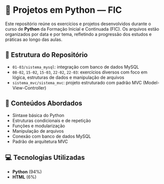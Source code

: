 # 🐍 Projetos em Python — FIC

Este repositório reúne os exercícios e projetos desenvolvidos durante o curso de **Python** da Formação Inicial e Continuada (FIC). Os arquivos estão organizados por data e por tema, refletindo a progressão dos estudos e práticas ao longo das aulas.

## 📁 Estrutura do Repositório

- `01-03/sistema_mysql`: integração com banco de dados MySQL
- `08-02`, `15-02`, `15-03`, `22-02`, `22-03`: exercícios diversos com foco em lógica, estruturas de dados e manipulação de arquivos
- `sistema_mvc/sistema_mvc`: projeto estruturado com padrão MVC (Model-View-Controller)

## 🧠 Conteúdos Abordados

- Sintaxe básica do Python
- Estruturas condicionais e de repetição
- Funções e modularização
- Manipulação de arquivos
- Conexão com banco de dados MySQL
- Padrão de arquitetura MVC

## 💻 Tecnologias Utilizadas

- **Python** (94%)
- **HTML** (6%)

